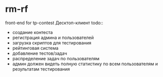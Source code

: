 # rm-rf
front-end for tp-contest
Десктоп-клиент
todo::
- создание контеста
- регистрация админа и пользователей
- загрузка скриптов для тестирования
- рейтинговая система
- добавление тестов/задач
- распределение задач по пользователям
- админ должен видеть полную статистику по всем пользователям и результатам тестирования
